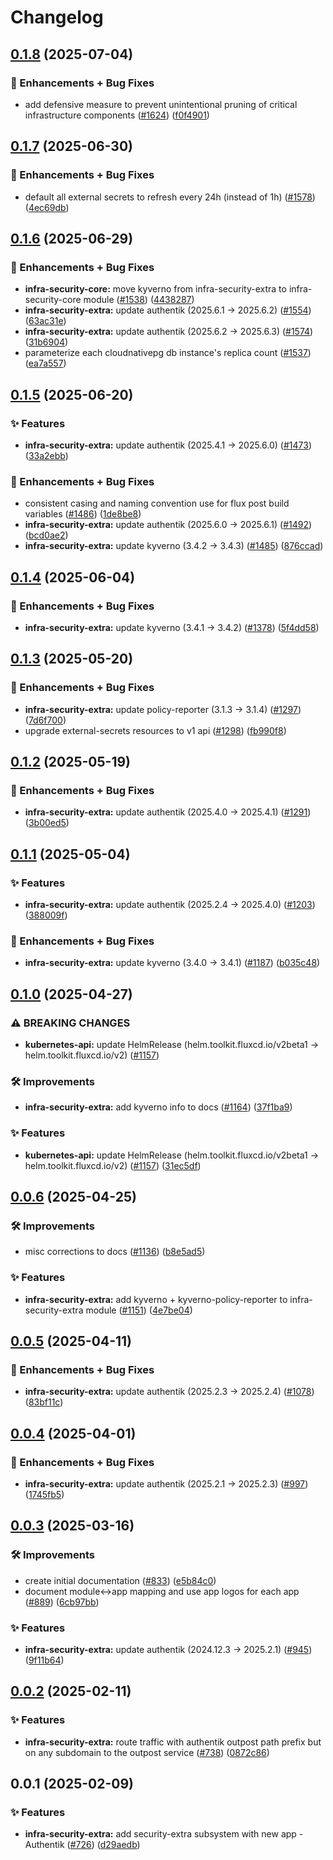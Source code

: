 # Changelog

## [0.1.8](https://github.com/ppat/homelab-ops-kubernetes-apps/compare/infra-security-extra-v0.1.7...infra-security-extra-v0.1.8) (2025-07-04)


### 🚀 Enhancements + Bug Fixes

* add defensive measure to prevent unintentional pruning of critical infrastructure components ([#1624](https://github.com/ppat/homelab-ops-kubernetes-apps/issues/1624)) ([f0f4901](https://github.com/ppat/homelab-ops-kubernetes-apps/commit/f0f4901cbab8f0f98876f5c881a823b96736d4b4))

## [0.1.7](https://github.com/ppat/homelab-ops-kubernetes-apps/compare/infra-security-extra-v0.1.6...infra-security-extra-v0.1.7) (2025-06-30)


### 🚀 Enhancements + Bug Fixes

* default all external secrets to refresh every 24h (instead of 1h) ([#1578](https://github.com/ppat/homelab-ops-kubernetes-apps/issues/1578)) ([4ec69db](https://github.com/ppat/homelab-ops-kubernetes-apps/commit/4ec69dbd9f0825da6b7b7d05e39d0f46ffb90bd0))

## [0.1.6](https://github.com/ppat/homelab-ops-kubernetes-apps/compare/infra-security-extra-v0.1.5...infra-security-extra-v0.1.6) (2025-06-29)


### 🚀 Enhancements + Bug Fixes

* **infra-security-core:** move kyverno from infra-security-extra to infra-security-core module ([#1538](https://github.com/ppat/homelab-ops-kubernetes-apps/issues/1538)) ([4438287](https://github.com/ppat/homelab-ops-kubernetes-apps/commit/44382871482f1ba4044f8b6c962cb463cd521af6))
* **infra-security-extra:** update authentik (2025.6.1 -&gt; 2025.6.2) ([#1554](https://github.com/ppat/homelab-ops-kubernetes-apps/issues/1554)) ([63ac31e](https://github.com/ppat/homelab-ops-kubernetes-apps/commit/63ac31e6e1463ed6288b3bd7dea0788188efdab2))
* **infra-security-extra:** update authentik (2025.6.2 -&gt; 2025.6.3) ([#1574](https://github.com/ppat/homelab-ops-kubernetes-apps/issues/1574)) ([31b6904](https://github.com/ppat/homelab-ops-kubernetes-apps/commit/31b6904d8d1c336f7f5a2c8bc19bd3169198e2e1))
* parameterize each cloudnativepg db instance's replica count ([#1537](https://github.com/ppat/homelab-ops-kubernetes-apps/issues/1537)) ([ea7a557](https://github.com/ppat/homelab-ops-kubernetes-apps/commit/ea7a55720735d7ca40df350f5c3483c16b37f312))

## [0.1.5](https://github.com/ppat/homelab-ops-kubernetes-apps/compare/infra-security-extra-v0.1.4...infra-security-extra-v0.1.5) (2025-06-20)


### ✨ Features

* **infra-security-extra:** update authentik (2025.4.1 -&gt; 2025.6.0) ([#1473](https://github.com/ppat/homelab-ops-kubernetes-apps/issues/1473)) ([33a2ebb](https://github.com/ppat/homelab-ops-kubernetes-apps/commit/33a2ebb8910b05dff45ee5a73f268dbb1a2858a1))


### 🚀 Enhancements + Bug Fixes

* consistent casing and naming convention use for flux post build variables ([#1486](https://github.com/ppat/homelab-ops-kubernetes-apps/issues/1486)) ([1de8be8](https://github.com/ppat/homelab-ops-kubernetes-apps/commit/1de8be816783efdd3884819178e0bac897cc8dbe))
* **infra-security-extra:** update authentik (2025.6.0 -&gt; 2025.6.1) ([#1492](https://github.com/ppat/homelab-ops-kubernetes-apps/issues/1492)) ([bcd0ae2](https://github.com/ppat/homelab-ops-kubernetes-apps/commit/bcd0ae269cbfaf13f13c77e047c01aea34ca0645))
* **infra-security-extra:** update kyverno (3.4.2 -&gt; 3.4.3) ([#1485](https://github.com/ppat/homelab-ops-kubernetes-apps/issues/1485)) ([876ccad](https://github.com/ppat/homelab-ops-kubernetes-apps/commit/876ccadb00b1f5e690dc0baccfbbed9ade24287e))

## [0.1.4](https://github.com/ppat/homelab-ops-kubernetes-apps/compare/infra-security-extra-v0.1.3...infra-security-extra-v0.1.4) (2025-06-04)


### 🚀 Enhancements + Bug Fixes

* **infra-security-extra:** update kyverno (3.4.1 -&gt; 3.4.2) ([#1378](https://github.com/ppat/homelab-ops-kubernetes-apps/issues/1378)) ([5f4dd58](https://github.com/ppat/homelab-ops-kubernetes-apps/commit/5f4dd5853332fe4e578d0646d716c0a5ff1b3a55))

## [0.1.3](https://github.com/ppat/homelab-ops-kubernetes-apps/compare/infra-security-extra-v0.1.2...infra-security-extra-v0.1.3) (2025-05-20)


### 🚀 Enhancements + Bug Fixes

* **infra-security-extra:** update policy-reporter (3.1.3 -&gt; 3.1.4) ([#1297](https://github.com/ppat/homelab-ops-kubernetes-apps/issues/1297)) ([7d6f700](https://github.com/ppat/homelab-ops-kubernetes-apps/commit/7d6f7002d6686b1e7eb781f1396fb5888b0041c8))
* upgrade external-secrets resources to v1 api ([#1298](https://github.com/ppat/homelab-ops-kubernetes-apps/issues/1298)) ([fb990f8](https://github.com/ppat/homelab-ops-kubernetes-apps/commit/fb990f8259e828635e1fe5254a9fae4311276ac8))

## [0.1.2](https://github.com/ppat/homelab-ops-kubernetes-apps/compare/infra-security-extra-v0.1.1...infra-security-extra-v0.1.2) (2025-05-19)


### 🚀 Enhancements + Bug Fixes

* **infra-security-extra:** update authentik (2025.4.0 -&gt; 2025.4.1) ([#1291](https://github.com/ppat/homelab-ops-kubernetes-apps/issues/1291)) ([3b00ed5](https://github.com/ppat/homelab-ops-kubernetes-apps/commit/3b00ed5ccc0e546544d92b483daaf36ef5723300))

## [0.1.1](https://github.com/ppat/homelab-ops-kubernetes-apps/compare/infra-security-extra-v0.1.0...infra-security-extra-v0.1.1) (2025-05-04)


### ✨ Features

* **infra-security-extra:** update authentik (2025.2.4 -&gt; 2025.4.0) ([#1203](https://github.com/ppat/homelab-ops-kubernetes-apps/issues/1203)) ([388009f](https://github.com/ppat/homelab-ops-kubernetes-apps/commit/388009fef8a48aadbd012a9aa0ffd23b98fc7d8d))


### 🚀 Enhancements + Bug Fixes

* **infra-security-extra:** update kyverno (3.4.0 -&gt; 3.4.1) ([#1187](https://github.com/ppat/homelab-ops-kubernetes-apps/issues/1187)) ([b035c48](https://github.com/ppat/homelab-ops-kubernetes-apps/commit/b035c48a34af65f8c890e8f457965463460d65e7))

## [0.1.0](https://github.com/ppat/homelab-ops-kubernetes-apps/compare/infra-security-extra-v0.0.6...infra-security-extra-v0.1.0) (2025-04-27)


### ⚠ BREAKING CHANGES

* **kubernetes-api:** update HelmRelease (helm.toolkit.fluxcd.io/v2beta1 -> helm.toolkit.fluxcd.io/v2) ([#1157](https://github.com/ppat/homelab-ops-kubernetes-apps/issues/1157))

### 🛠 Improvements

* **infra-security-extra:** add kyverno info to docs ([#1164](https://github.com/ppat/homelab-ops-kubernetes-apps/issues/1164)) ([37f1ba9](https://github.com/ppat/homelab-ops-kubernetes-apps/commit/37f1ba949183a8281c671aa424fe6c9cfe04769a))


### ✨ Features

* **kubernetes-api:** update HelmRelease (helm.toolkit.fluxcd.io/v2beta1 -&gt; helm.toolkit.fluxcd.io/v2) ([#1157](https://github.com/ppat/homelab-ops-kubernetes-apps/issues/1157)) ([31ec5df](https://github.com/ppat/homelab-ops-kubernetes-apps/commit/31ec5dfb58eff2f777c5a9f1f91b173d1a865fdd))

## [0.0.6](https://github.com/ppat/homelab-ops-kubernetes-apps/compare/infra-security-extra-v0.0.5...infra-security-extra-v0.0.6) (2025-04-25)


### 🛠 Improvements

* misc corrections to docs ([#1136](https://github.com/ppat/homelab-ops-kubernetes-apps/issues/1136)) ([b8e5ad5](https://github.com/ppat/homelab-ops-kubernetes-apps/commit/b8e5ad5356f5468db09444edaa86e27a44379688))


### ✨ Features

* **infra-security-extra:** add kyverno + kyverno-policy-reporter to infra-security-extra module ([#1151](https://github.com/ppat/homelab-ops-kubernetes-apps/issues/1151)) ([4e7be04](https://github.com/ppat/homelab-ops-kubernetes-apps/commit/4e7be047441e488deacb25d7548bc6a7c43ba569))

## [0.0.5](https://github.com/ppat/homelab-ops-kubernetes-apps/compare/infra-security-extra-v0.0.4...infra-security-extra-v0.0.5) (2025-04-11)


### 🚀 Enhancements + Bug Fixes

* **infra-security-extra:** update authentik (2025.2.3 -&gt; 2025.2.4) ([#1078](https://github.com/ppat/homelab-ops-kubernetes-apps/issues/1078)) ([83bf11c](https://github.com/ppat/homelab-ops-kubernetes-apps/commit/83bf11c1eaba3bd24f554f874d1794ff3aee3952))

## [0.0.4](https://github.com/ppat/homelab-ops-kubernetes-apps/compare/infra-security-extra-v0.0.3...infra-security-extra-v0.0.4) (2025-04-01)


### 🚀 Enhancements + Bug Fixes

* **infra-security-extra:** update authentik (2025.2.1 -&gt; 2025.2.3) ([#997](https://github.com/ppat/homelab-ops-kubernetes-apps/issues/997)) ([1745fb5](https://github.com/ppat/homelab-ops-kubernetes-apps/commit/1745fb5ee3267f74a8258944f5a9bc18b4be1ebd))

## [0.0.3](https://github.com/ppat/homelab-ops-kubernetes-apps/compare/infra-security-extra-v0.0.2...infra-security-extra-v0.0.3) (2025-03-16)


### 🛠 Improvements

* create initial documentation ([#833](https://github.com/ppat/homelab-ops-kubernetes-apps/issues/833)) ([e5b84c0](https://github.com/ppat/homelab-ops-kubernetes-apps/commit/e5b84c03920d34e3055bea987b465e04092af030))
* document module&lt;-&gt;app mapping and use app logos for each app ([#889](https://github.com/ppat/homelab-ops-kubernetes-apps/issues/889)) ([6cb97bb](https://github.com/ppat/homelab-ops-kubernetes-apps/commit/6cb97bb71826434291de7b067983830376f0d12b))


### ✨ Features

* **infra-security-extra:** update authentik (2024.12.3 -&gt; 2025.2.1) ([#945](https://github.com/ppat/homelab-ops-kubernetes-apps/issues/945)) ([9f11b64](https://github.com/ppat/homelab-ops-kubernetes-apps/commit/9f11b64b869e9d2bd1ca3cfe4070b77cee8c9ead))

## [0.0.2](https://github.com/ppat/homelab-ops-kubernetes-apps/compare/infra-security-extra-v0.0.1...infra-security-extra-v0.0.2) (2025-02-11)


### ✨ Features

* **infra-security-extra:** route traffic with authentik outpost path prefix but on any subdomain to the outpost service ([#738](https://github.com/ppat/homelab-ops-kubernetes-apps/issues/738)) ([0872c86](https://github.com/ppat/homelab-ops-kubernetes-apps/commit/0872c86cef6642b69257a79cfb573cbbe8259077))

## 0.0.1 (2025-02-09)


### ✨ Features

* **infra-security-extra:** add security-extra subsystem with new app - Authentik ([#726](https://github.com/ppat/homelab-ops-kubernetes-apps/issues/726)) ([d29aedb](https://github.com/ppat/homelab-ops-kubernetes-apps/commit/d29aedb758f09caf68a51ce4ba51adbb2556354c))
